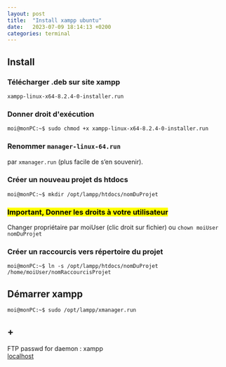 ```yaml
---
layout: post
title:  "Install xampp ubuntu"
date:   2023-07-09 18:14:13 +0200
categories: terminal
---
```


## Install

### Télécharger .deb sur site xampp

`xampp-linux-x64-8.2.4-0-installer.run`

### Donner droit d'exécution

```console
moi@monPC:~$ sudo chmod +x xampp-linux-x64-8.2.4-0-installer.run
```

### Renommer `manager-linux-64.run`

par `xmanager.run` (plus facile de s’en souvenir).

### Créer un nouveau projet ds htdocs

```console
moi@monPC:~$ mkdir /opt/lampp/htdocs/nomDuProjet
```

### <mark>Important, Donner les droits à votre utilisateur</mark>

Changer propriétaire par moiUser (clic droit sur fichier) ou `chown moiUser nomDuProjet`

### Créer un raccourcis vers répertoire du projet

```console
moi@monPC:~$ ln -s /opt/lampp/htdocs/nomDuProjet /home/moiUser/nomRaccourcisProjet
```

## Démarrer xampp

```console
moi@monPC:~$ sudo /opt/lampp/xmanager.run
```

## +

FTP passwd for daemon : xampp  
[localhost](http://localhost)

